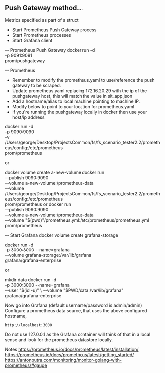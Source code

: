 
## Push Gateway method...
Metrics specified as part of a struct

- Start Prometheus Push Gateway process
- Start Prometheus processes
- Start Grafana client

-- Prometheus Push Gateway
docker run -d \
    -p 9091:9091 \
    prom/pushgateway

-- Prometheus
- Remember to modify the prometheus.yaml to use/reference the push gateway to be scraped.
- Update prometheus.yaml replacing 172.16.20.29 with the ip of the pushgateway host, this will match the value in sit_app.json
- Add a hostname/alias to local machine pointing to machine IP.
- Modify below to point to your location for prometheus.yaml
- If you're running the pushgateway locally in docker then use your host/ip address

docker run -d \
    -p 9090:9090 \
    -v /Users/george/Desktop/ProjectsCommon/fs/fs_scenario_tester2.2/prometheus/config:/etc/prometheus \
    prom/prometheus

or

docker volume create a-new-volume
docker run \
    --publish 9090:9090 \
    --volume a-new-volume:/prometheus-data \
    --volume /Users/george/Desktop/ProjectsCommon/fs/fs_scenario_tester2.2/prometheus/config:/etc/prometheus \
    prom/prometheus
or
docker run \
    --publish 9090:9090 \
    --volume a-new-volume:/prometheus-data \
    --volume "$(pwd)"/prometheus.yml:/etc/prometheus/prometheus.yml \
    prom/prometheus




-- Start Grafana
docker volume create grafana-storage

docker run -d \
    -p 3000:3000 
    --name=grafana \
    --volume grafana-storage:/var/lib/grafana \
  grafana/grafana-enterprise

 or 

mkdir data
docker run -d \
    -p 3000:3000 
    --name=grafana \
    --user "$(id -u)" \
    --volume "$PWD/data:/var/lib/grafana" \
  grafana/grafana-enterprise

Now go into Grafana (default username/password is admin/admin)
Configure a prometheus data source, that uses the above configured hostname,

    http://localhost:3000

Do not use 127.0.0.1 as the Grafana container will think of that in a local 
sense and look for the prometheus datastore locally.


Notes
https://prometheus.io/docs/prometheus/latest/installation/
https://prometheus.io/docs/prometheus/latest/getting_started/
https://antonputra.com/monitoring/monitor-golang-with-prometheus/#gauge

